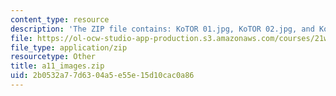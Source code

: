 ```yaml
---
content_type: resource
description: 'The ZIP file contains: KoTOR 01.jpg, KoTOR 02.jpg, and KoTOR 03.jpg.'
file: https://ol-ocw-studio-app-production.s3.amazonaws.com/courses/21w-765j-interactive-and-non-linear-narrative-theory-and-practice-spring-2004/2b0532a77d6304a5e55e15d10cac0a86_a11_images.zip
file_type: application/zip
resourcetype: Other
title: a11_images.zip
uid: 2b0532a7-7d63-04a5-e55e-15d10cac0a86
---
```

